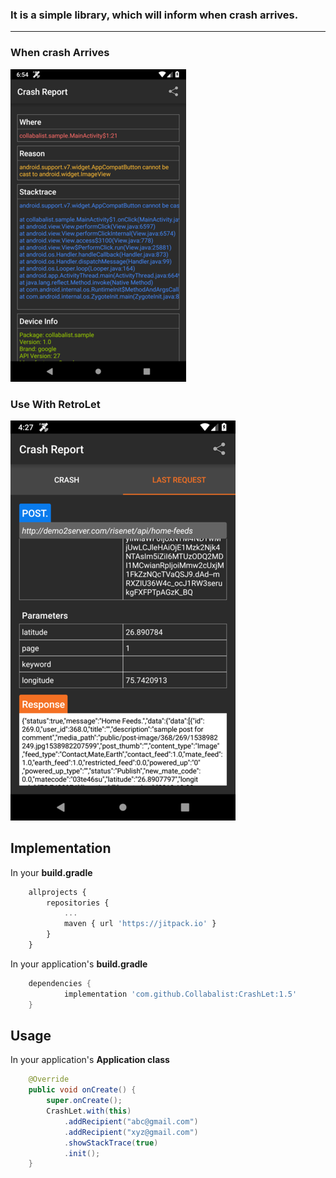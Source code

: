 
### It is a simple library, which will inform when crash arrives.

---

### When crash Arrives

![Crash Report](https://raw.githubusercontent.com/Collabalist/CrashLet/master/app/src/screen_1.png)

### Use With RetroLet
![Crash Report](https://raw.githubusercontent.com/Collabalist/CrashLet/master/app/src/image_2.png)

## Implementation
In your **build.gradle**

````js
    allprojects {
		repositories {
			...
			maven { url 'https://jitpack.io' }
		}
	}
````

In your application's **build.gradle**
    
````groovy
    dependencies {
	        implementation 'com.github.Collabalist:CrashLet:1.5'
	}
````

## Usage
In your application's **Application class**
````java
    @Override
    public void onCreate() {
        super.onCreate();
        CrashLet.with(this)
            .addRecipient("abc@gmail.com")
            .addRecipient("xyz@gmail.com")
            .showStackTrace(true)
            .init();
    }
````
